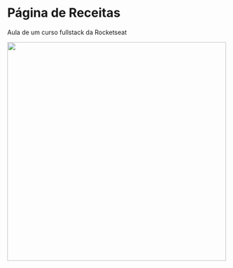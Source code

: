 # Página de Receitas

Aula de um curso fullstack da Rocketseat

<img src="assets/presentation.jpg" width="500" border-radius="16px">
